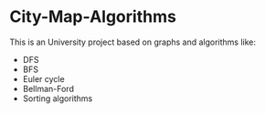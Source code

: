 # City-Map-Algorithms

This is an University project based on graphs and algorithms like:
- DFS
- BFS
- Euler cycle
- Bellman-Ford
- Sorting algorithms
